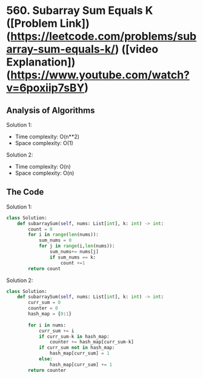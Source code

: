 # 560. Subarray Sum Equals K ([Problem Link])(https://leetcode.com/problems/subarray-sum-equals-k/) ([video Explanation])(https://www.youtube.com/watch?v=6poxiip7sBY)
## Analysis of Algorithms
Solution 1:
 - Time complexity: O(n**2)
 - Space complexity: O(1)

Solution 2:
 - Time complexity: O(n)
 - Space complexity: O(n)

## The Code
Solution 1:
```Python 
class Solution:
    def subarraySum(self, nums: List[int], k: int) -> int:
        count = 0
        for i in range(len(nums)):
            sum_nums = 0
            for j in range(i,len(nums)):
                sum_nums+= nums[j]
                if sum_nums == k:
                    count +=1
        return count
```

Solution 2:
```Python
class Solution:
    def subarraySum(self, nums: List[int], k: int) -> int:
        curr_sum = 0
        counter = 0
        hash_map = {0:1}
        
        for i in nums:
            curr_sum += i
            if curr_sum-k in hash_map:
                counter += hash_map[curr_sum-k]
            if curr_sum not in hash_map:
                hash_map[curr_sum] = 1
            else:
                hash_map[curr_sum] += 1
        return counter
```
